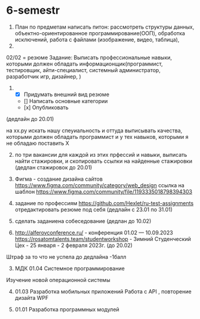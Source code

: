 # 6-semestr
1. План по предметам
написать питон: рассмотреть структуры данных, объектно-ориентированное программирование(ООП), обработка исключений, работа с файлами (изображение, видео, таблица), 
1. 
02/02 = резюме
Задание:
 Выписать профессиональные навыки, которыми должен обладать информационщик(программист, тестировщик, айти-специалист, системный администратор, разработчик игр, дизайнер, )
  
 
 1. -[x]  Придумать внешний вид резюме
    - [] Написать основные категории
    - [х] Опубликовать

(дедлайн до 20.01)

на хх.ру искать нашу спеуиальность и оттуда выписывать качества, которыми должен обладать программист 
и у тех навыков, которыми я не обладаю поставить Х


2. по три вакансии для каждой из этих прфессий и навыки, выписать
найти стажировки, и скопировать ссылки на найденные стажировки
(дедлан стажировок до 20.01)


3. Фигма - создание дизайна сайтов
https://www.figma.com/community/category/web_design
ссылка на шаблон
https://www.figma.com/community/file/1193335018798394303

4. задание по профессиям
https://github.com/Hexlet/ru-test-assignments
отредактировать резюме под себя
(дедлайн с 23.01 по 31.01)
5. сделать заданиена собеседование (дедлан до 10.02)

6. http://alferovconference.ru/ - конференция 01.02 —  10.09.2023
https://rosatomtalents.team/studentworkshop - Зимний Студенческий Цех - 25 января - 2 февраля 2023г.
  (до 20.02)


Штраф за то что не успела до дедлайна -1балл




3. МДК 01.04 Системное программирование

Изучение новой операционной системы

4. 01.03  Разработка мобильных приложений
 Работа с API , повторение дизайта WPF 
 
 
 5. 01.01 Разработка программных модулей


